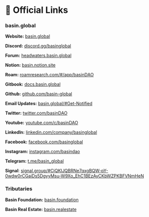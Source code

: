 # 🔗 Official Links

### basin.global

**Website:** [basin.global](https://www.basin.global/)

**Discord:** [discord.gg/basinglobal](https://discord.gg/basinglobal)

**Forum:** [headwaters.basin.global](https://headwaters.basin.global/)

**Notion:** [basin.notion.site](https://basin.notion.site/)

**Roam:** [roamresearch.com/#/app/basinDAO](https://roamresearch.com/#/app/basinDAO)

**Gitbook:** [docs.basin.global](https://docs.basin.global/)

**Github:** [github.com/basin-global](https://github.com/basin-global)

**Email Updates:** [basin.global/#Get-Notified](https://www.basin.global/#Get-Notified)

**Twitter:** [twitter.com/basinDAO](https://twitter.com/basinDAO)

**Youtube:** [youtube.com/c/basinDAO](https://www.youtube.com/c/basinDAO)

**LinkedIn:** [linkedin.com/company/basinglobal](https://www.linkedin.com/company/basinglobal)

**Facebook:** [facebook.com/basinglobal](https://www.facebook.com/basinglobal)

**Instagram:** [instagram.com/basindao](https://www.instagram.com/basindao)

**Telegram:** [t.me/basin\_global](https://t.me/basin\_global)

**Signal**: [signal.group/#CjQKIJQBRNe7qxgBQW-pY-0wdw0rCGaiDs5DgyyMsu-W9Xo\_EhC1BEzAyCKbWZPKBFVNmHeN](https://signal.group/#CjQKIJQBRNe7qxgBQW-pY-0wdw0rCGaiDs5DgyyMsu-W9Xo\_EhC1BEzAyCKbWZPKBFVNmHeN)

### Tributaries&#x20;

**Basin Foundation:** [basin.foundation](https://www.basin.foundation/)

**Basin Real Estate:** [basin.realestate](https://basin.realestate/)
